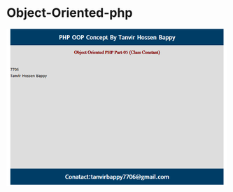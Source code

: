 # Object-Oriented-php

 ![](https://github.com/thbappy7706/Object-Oriented-php/blob/master/PHP%20-%20Mozilla%20Firefox%2013-Jun-20%201_52_14%20PM.png)

